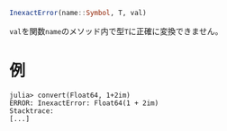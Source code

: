 ```julia
InexactError(name::Symbol, T, val)
```

`val`を関数`name`のメソッド内で型`T`に正確に変換できません。

# 例

```jldoctest
julia> convert(Float64, 1+2im)
ERROR: InexactError: Float64(1 + 2im)
Stacktrace:
[...]
```
